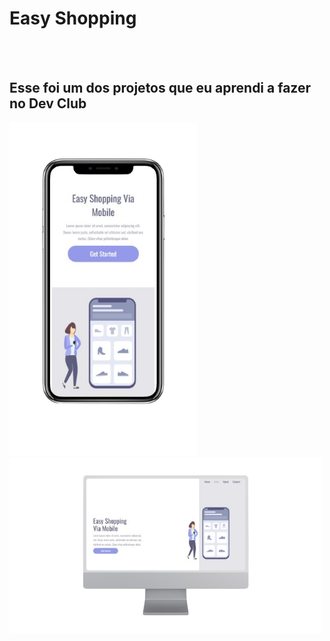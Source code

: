 <h1>Easy Shopping</h1>
<br>
<br>
<h2>Esse foi um dos projetos que eu aprendi a fazer no Dev Club</h2>

<img src="https://github.com/MatheusCardao/Easy_shopping/blob/main/assets/Easy_Shopping_cellphone_ios.png?raw=true" alt="ios-page-model" width= 300px> <img src="https://github.com/MatheusCardao/Easy_shopping/blob/main/assets/Easy_Shopping_ios.png?raw=true" alt="pc-page-model" width= 500px>

